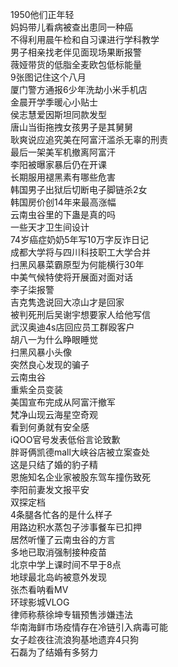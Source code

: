1950他们正年轻  
妈妈带儿看病被查出患同一种癌  
不得利用晨午检和自习课进行学科教学  
男子相亲找老伴见面现场果断报警  
薇娅带货的低脂全麦欧包低标能量  
9张图记住这个八月  
厦门警方通报6少年洗劫小米手机店  
金晨开学季暖心小贴士  
侯志慧爱因斯坦同款发型  
唐山当街拖拽女孩男子是其舅舅  
耿爽说应追究美在阿富汗滥杀无辜的刑责  
最后一架美军机撤离阿富汗  
李阳被曝家暴后仍在开课  
长期服用褪黑素有哪些危害  
韩国男子出狱后切断电子脚链杀2女  
韩国房价创14年来最高涨幅  
云南虫谷里的下蛊是真的吗  
一些天才卫生间设计  
74岁癌症奶奶5年写10万字反诈日记  
成都大学将与四川科技职工大学合并  
扫黑风暴菜霸原型为何能横行30年  
中美气候特使将开展面对面对话  
李子柒报警  
吉克隽逸说回大凉山才是回家  
被判死刑后吴谢宇想要家人给他写信  
武汉奥迪4s店回应员工群殴客户  
胡八一为什么睁眼睡觉  
扫黑风暴小头像  
突然良心发现的骗子  
云南虫谷  
重紫全员变装  
美国宣布完成从阿富汗撤军  
梵净山现云海星空奇观  
看到何勇就有安全感  
iQOO官号发表低俗言论致歉  
胖哥俩凯德mall大峡谷店被立案查处  
这是只结了婚的豹子精  
恩施知名企业家被股东驾车撞伤致死  
李阳前妻发文报平安  
双探定档  
4条腿各忙各的是什么样子  
用路边积水蒸包子涉事餐车已扣押  
居然听懂了云南虫谷的方言  
多地已取消强制接种疫苗  
北京中学上课时间不早于8点  
地球最北岛屿被意外发现  
张杰看呐看MV  
环球影城VLOG  
律师称蔡徐坤专辑预售涉嫌违法  
华南海鲜市场疫情存在冷链引入病毒可能  
女子趁夜往流浪狗基地遗弃4只狗  
石磊为了结婚有多努力  
